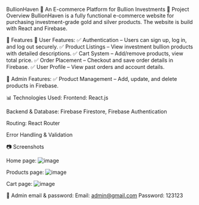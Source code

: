 BullionHaven 🏅
An E-commerce Platform for Bullion Investments
📌 Project Overview
BullionHaven is a fully functional e-commerce website for purchasing investment-grade gold and silver products. The website is build with React and Firebase.

🚀 Features
🔹 User Features:
✅ Authentication – Users can sign up, log in, and log out securely.
✅ Product Listings – View investment bullion products with detailed descriptions.
✅ Cart System – Add/remove products, view total price.
✅ Order Placement – Checkout and save order details in Firebase.
✅ User Profile – View past orders and account details.

🔸 Admin Features:
✅ Product Management – Add, update, and delete products in Firebase.

📊 Technologies Used:
Frontend: React.js

Backend & Database: Firebase Firestore, Firebase Authentication

Routing: React Router

Error Handling & Validation


📷 Screenshots

Home page:
![image](https://github.com/user-attachments/assets/d56673be-f290-48a0-a7e3-2f2730d37644)


Products page:
![image](https://github.com/user-attachments/assets/b7951f59-6b52-4862-8016-01448cd5ffc7)


Cart page:
![image](https://github.com/user-attachments/assets/f2a5f675-2c2d-4f3b-aab4-7b898853a86e)


🔸 Admin email & password:
Email: admin@gmail.com
Password: 123123
